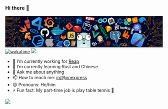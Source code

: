 ### Hi there 👋
![](https://github.com/hprobotic/hprobotic/blob/master/header_.png)
[![wakatime](https://wakatime.com/badge/user/edf23f2a-5abd-4b9f-a4e4-9ecbcf2e17c7.svg?style=for-the-badge)](https://wakatime.com/@edf23f2a-5abd-4b9f-a4e4-9ecbcf2e17c7)
<a href="https://reap.global/">
<img src="https://visitcount.itsvg.in/api?id=hprobotic&label=(%E2%95%AF%C2%B0%E2%96%A1%C2%B0%EF%BC%89%E2%95%AF%EF%B8%B5%20%E2%94%BB%E2%94%81%E2%94%BB%20&color=12&icon=3&pretty=true"/>
      </a>

- 🔭 I’m currently working for [Reap](https://reap.global)
- 🌱 I’m currently learning Rust and Chinese
- 💬 Ask me about anything
- 📫 How to reach me: [in/@vnexpress](https://www.linkedin.com/in/vnexpress)
- 😄 Pronouns: He/him
- ⚡ Fun fact: My part-time job is play table tennis 🏓 


<a href="https://reap.global/">
   <img src="https://github-readme-stats.vercel.app/api?username=hprobotic&show_icons=true&icon_color=805AD5&text_color=718096&bg_color=ffffff&hide_title=true&hide_border=true" />
</a>
